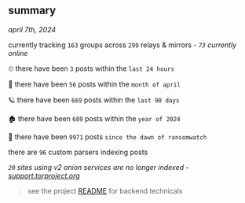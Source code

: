 
## summary
_april 7th, 2024_

currently tracking `163` groups across `299` relays & mirrors - _`73` currently online_

⏲ there have been `3` posts within the `last 24 hours`

🦈 there have been `56` posts within the `month of april`

🪐 there have been `669` posts within the `last 90 days`

🏚 there have been `689` posts within the `year of 2024`

🦕 there have been `9971` posts `since the dawn of ransomwatch`

there are `96` custom parsers indexing posts

_`20` sites using v2 onion services are no longer indexed - [support.torproject.org](https://support.torproject.org/onionservices/v2-deprecation/)_

> see the project [README](https://github.com/joshhighet/ransomwatch#ransomwatch--) for backend technicals
